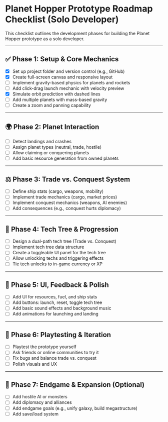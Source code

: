 # Planet Hopper Prototype Roadmap Checklist (Solo Developer)

This checklist outlines the development phases for building the Planet Hopper prototype as a solo developer.

---

## ✅ Phase 1: Setup & Core Mechanics
- [x] Set up project folder and version control (e.g., GitHub)
- [x] Create full-screen canvas and responsive layout
- [ ] Implement gravity-based physics for planets and rockets
- [ ] Add click-drag launch mechanic with velocity preview
- [x] Simulate orbit prediction with dashed lines
- [ ] Add multiple planets with mass-based gravity
- [ ] Create a zoom and panning capability

---

## 🌍 Phase 2: Planet Interaction
- [ ] Detect landings and crashes
- [ ] Assign planet types (neutral, trade, hostile)
- [ ] Allow claiming or conquering planets
- [ ] Add basic resource generation from owned planets

---

## ⚖️ Phase 3: Trade vs. Conquest System
- [ ] Define ship stats (cargo, weapons, mobility)
- [ ] Implement trade mechanics (cargo, market prices)
- [ ] Implement conquest mechanics (weapons, AI enemies)
- [ ] Add consequences (e.g., conquest hurts diplomacy)

---

## 🌳 Phase 4: Tech Tree & Progression
- [ ] Design a dual-path tech tree (Trade vs. Conquest)
- [ ] Implement tech tree data structure
- [ ] Create a toggleable UI panel for the tech tree
- [ ] Allow unlocking techs and triggering effects
- [ ] Tie tech unlocks to in-game currency or XP

---

## 🧪 Phase 5: UI, Feedback & Polish
- [ ] Add UI for resources, fuel, and ship stats
- [ ] Add buttons: launch, reset, toggle tech tree
- [ ] Add basic sound effects and background music
- [ ] Add animations for launching and landing

---

## 🧠 Phase 6: Playtesting & Iteration
- [ ] Playtest the prototype yourself
- [ ] Ask friends or online communities to try it
- [ ] Fix bugs and balance trade vs. conquest
- [ ] Polish visuals and UX

---

## 🏁 Phase 7: Endgame & Expansion (Optional)
- [ ] Add hostile AI or monsters
- [ ] Add diplomacy and alliances
- [ ] Add endgame goals (e.g., unify galaxy, build megastructure)
- [ ] Add save/load system
